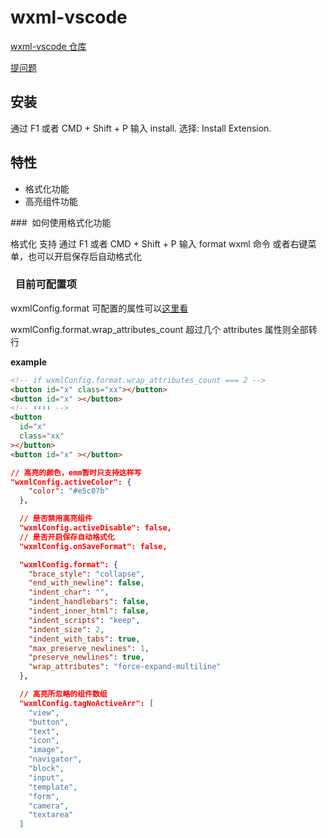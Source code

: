 # wxml-vscode

[wxml-vscode 仓库](https://github.com/cnyballk/wxml-vscode)

[提问题](https://github.com/cnyballk/wxml-vscode/issues)

## 安装

通过 F1 或者 CMD + Shift + P 输入 install. 选择: Install Extension.

## 特性

- 格式化功能
- 高亮组件功能

###  如何使用格式化功能

格式化 支持 通过 F1 或者 CMD + Shift + P 输入 format wxml 命令 或者右键菜单，也可以开启保存后自动格式化

###   目前可配置项

wxmlConfig.format 可配置的属性可以[这里看](https://github.com/beautify-web/js-beautify)

wxmlConfig.format.wrap_attributes_count 超过几个 attributes 属性则全部转行

**example**

```html
<!-- if wxmlConfig.format.wrap_attributes_count === 2 -->
<button id="x" class="xx"></button>
<button id="x" ></button>
<!-- ⬇⬇⬇⬇ -->
<button
  id="x"
  class="xx"
></button>
<button id="x" ></button>
```

```json
// 高亮的颜色，emm暂时只支持这样写
"wxmlConfig.activeColor": {
    "color": "#e5c07b"
  },

  // 是否禁用高亮组件
  "wxmlConfig.activeDisable": false,
  // 是否开启保存自动格式化
  "wxmlConfig.onSaveFormat": false,

  "wxmlConfig.format": {
    "brace_style": "collapse",
    "end_with_newline": false,
    "indent_char": "",
    "indent_handlebars": false,
    "indent_inner_html": false,
    "indent_scripts": "keep",
    "indent_size": 2,
    "indent_with_tabs": true,
    "max_preserve_newlines": 1,
    "preserve_newlines": true,
    "wrap_attributes": "force-expand-multiline"
  },

  // 高亮所忽略的组件数组
  "wxmlConfig.tagNoActiveArr": [
    "view",
    "button",
    "text",
    "icon",
    "image",
    "navigator",
    "block",
    "input",
    "template",
    "form",
    "camera",
    "textarea"
  ]
```
